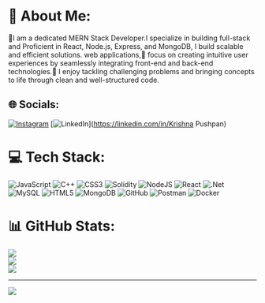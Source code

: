 # 💫 About Me:
🔭I am a dedicated MERN Stack Developer.I specialize in building full-stack and Proficient in React, Node.js, Express, and MongoDB, I build scalable and efficient solutions. web applications,🤝 focus on creating intuitive user experiences by seamlessly integrating front-end and back-end technologies.🌱 I enjoy tackling challenging problems and bringing concepts to life through clean and well-structured code.


## 🌐 Socials:
[![Instagram](https://img.shields.io/badge/Instagram-%23E4405F.svg?logo=Instagram&logoColor=white)](https://instagram.com/Krishna_._Gadha) [![LinkedIn](https://img.shields.io/badge/LinkedIn-%230077B5.svg?logo=linkedin&logoColor=white)](https://linkedin.com/in/Krishna Pushpan) 

# 💻 Tech Stack:
![JavaScript](https://img.shields.io/badge/javascript-%23323330.svg?style=for-the-badge&logo=javascript&logoColor=%23F7DF1E) ![C++](https://img.shields.io/badge/c++-%2300599C.svg?style=for-the-badge&logo=c%2B%2B&logoColor=white) ![CSS3](https://img.shields.io/badge/css3-%231572B6.svg?style=for-the-badge&logo=css3&logoColor=white) ![Solidity](https://img.shields.io/badge/Solidity-%23363636.svg?style=for-the-badge&logo=solidity&logoColor=white) ![NodeJS](https://img.shields.io/badge/node.js-6DA55F?style=for-the-badge&logo=node.js&logoColor=white) ![React](https://img.shields.io/badge/react-%2320232a.svg?style=for-the-badge&logo=react&logoColor=%2361DAFB) ![.Net](https://img.shields.io/badge/.NET-5C2D91?style=for-the-badge&logo=.net&logoColor=white) ![MySQL](https://img.shields.io/badge/mysql-4479A1.svg?style=for-the-badge&logo=mysql&logoColor=white) ![HTML5](https://img.shields.io/badge/html5-%23E34F26.svg?style=for-the-badge&logo=html5&logoColor=white) ![MongoDB](https://img.shields.io/badge/MongoDB-%234ea94b.svg?style=for-the-badge&logo=mongodb&logoColor=white) ![GitHub](https://img.shields.io/badge/github-%23121011.svg?style=for-the-badge&logo=github&logoColor=white) ![Postman](https://img.shields.io/badge/Postman-FF6C37?style=for-the-badge&logo=postman&logoColor=white) ![Docker](https://img.shields.io/badge/docker-%230db7ed.svg?style=for-the-badge&logo=docker&logoColor=white)
# 📊 GitHub Stats:
![](https://github-readme-stats.vercel.app/api?username=Krishnapushpan&theme=dark&hide_border=false&include_all_commits=false&count_private=false)<br/>
![](https://github-readme-streak-stats.herokuapp.com/?user=Krishnapushpan&theme=dark&hide_border=false)<br/>
![](https://github-readme-stats.vercel.app/api/top-langs/?username=Krishnapushpan&theme=dark&hide_border=false&include_all_commits=false&count_private=false&layout=compact)

---
[![](https://visitcount.itsvg.in/api?id=Krishnapushpan&icon=0&color=5)](https://visitcount.itsvg.in)

<!-- Proudly created with GPRM ( https://gprm.itsvg.in ) -->
